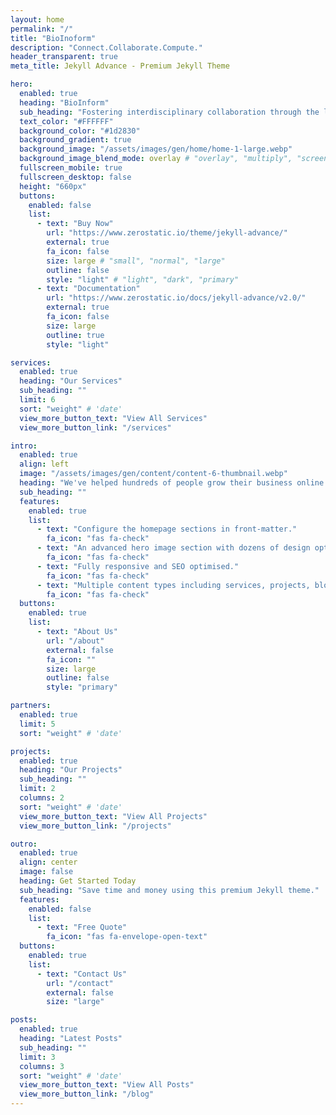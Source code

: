 ```yaml
---
layout: home
permalink: "/"
title: "BioInoform"
description: "Connect.Collaborate.Compute."
header_transparent: true
meta_title: Jekyll Advance - Premium Jekyll Theme

hero:
  enabled: true
  heading: "BioInform"
  sub_heading: "Fostering interdisciplinary collaboration through the lens of bioinformatis."
  text_color: "#FFFFFF"
  background_color: "#1d2830"
  background_gradient: true
  background_image: "/assets/images/gen/home/home-1-large.webp"
  background_image_blend_mode: overlay # "overlay", "multiply", "screen"
  fullscreen_mobile: true
  fullscreen_desktop: false
  height: "660px"
  buttons:
    enabled: false
    list:
      - text: "Buy Now"
        url: "https://www.zerostatic.io/theme/jekyll-advance/"
        external: true
        fa_icon: false
        size: large # "small", "normal", "large"
        outline: false
        style: "light" # "light", "dark", "primary"
      - text: "Documentation"
        url: "https://www.zerostatic.io/docs/jekyll-advance/v2.0/"
        external: true
        fa_icon: false
        size: large
        outline: true
        style: "light"

services:
  enabled: true
  heading: "Our Services"
  sub_heading: ""
  limit: 6
  sort: "weight" # 'date'
  view_more_button_text: "View All Services"
  view_more_button_link: "/services"

intro:
  enabled: true
  align: left
  image: "/assets/images/gen/content/content-6-thumbnail.webp"
  heading: "We've helped hundreds of people grow their business online."
  sub_heading: ""
  features:
    enabled: true
    list:
      - text: "Configure the homepage sections in front-matter."
        fa_icon: "fas fa-check"
      - text: "An advanced hero image section with dozens of design options."
        fa_icon: "fas fa-check"
      - text: "Fully responsive and SEO optimised."
        fa_icon: "fas fa-check"
      - text: "Multiple content types including services, projects, blog and more."
        fa_icon: "fas fa-check"
  buttons:
    enabled: true
    list:
      - text: "About Us"
        url: "/about"
        external: false
        fa_icon: ""
        size: large
        outline: false
        style: "primary"

partners:
  enabled: true
  limit: 5
  sort: "weight" # 'date'

projects:
  enabled: true
  heading: "Our Projects"
  sub_heading: ""
  limit: 2
  columns: 2
  sort: "weight" # 'date'
  view_more_button_text: "View All Projects"
  view_more_button_link: "/projects"

outro:
  enabled: true
  align: center
  image: false
  heading: Get Started Today
  sub_heading: "Save time and money using this premium Jekyll theme."
  features:
    enabled: false
    list:
      - text: "Free Quote"
        fa_icon: "fas fa-envelope-open-text"
  buttons:
    enabled: true
    list:
      - text: "Contact Us"
        url: "/contact"
        external: false
        size: "large"

posts:
  enabled: true
  heading: "Latest Posts"
  sub_heading: ""
  limit: 3
  columns: 3
  sort: "weight" # 'date'
  view_more_button_text: "View All Posts"
  view_more_button_link: "/blog"
---
```

